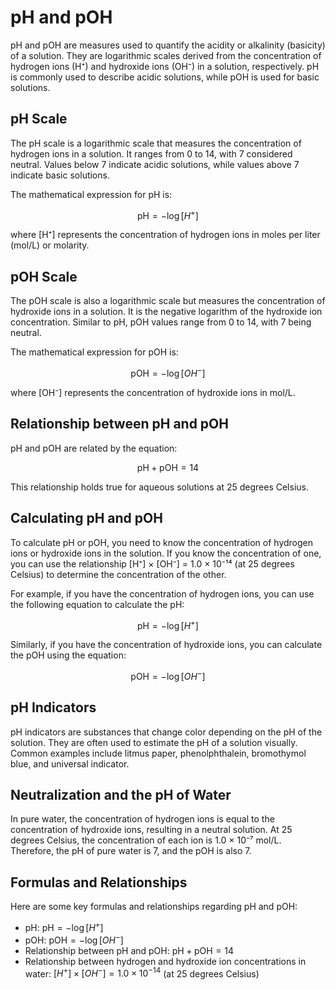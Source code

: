 # pH and pOH

pH and pOH are measures used to quantify the acidity or alkalinity (basicity) of a solution. They are logarithmic scales derived from the concentration of hydrogen ions (H⁺) and hydroxide ions (OH⁻) in a solution, respectively. pH is commonly used to describe acidic solutions, while pOH is used for basic solutions.

## pH Scale

The pH scale is a logarithmic scale that measures the concentration of hydrogen ions in a solution. It ranges from 0 to 14, with 7 considered neutral. Values below 7 indicate acidic solutions, while values above 7 indicate basic solutions.

The mathematical expression for pH is:

$$\text{pH} = -\log[H^+]$$

where [H⁺] represents the concentration of hydrogen ions in moles per liter (mol/L) or molarity.

## pOH Scale

The pOH scale is also a logarithmic scale but measures the concentration of hydroxide ions in a solution. It is the negative logarithm of the hydroxide ion concentration. Similar to pH, pOH values range from 0 to 14, with 7 being neutral.

The mathematical expression for pOH is:

$$\text{pOH} = -\log[OH^-]$$

where [OH⁻] represents the concentration of hydroxide ions in mol/L.

## Relationship between pH and pOH

pH and pOH are related by the equation:

$$\text{pH} + \text{pOH} = 14$$

This relationship holds true for aqueous solutions at 25 degrees Celsius.

## Calculating pH and pOH

To calculate pH or pOH, you need to know the concentration of hydrogen ions or hydroxide ions in the solution. If you know the concentration of one, you can use the relationship [H⁺] × [OH⁻] = 1.0 × 10⁻¹⁴ (at 25 degrees Celsius) to determine the concentration of the other.

For example, if you have the concentration of hydrogen ions, you can use the following equation to calculate the pH:

$$\text{pH} = -\log[H^+]$$

Similarly, if you have the concentration of hydroxide ions, you can calculate the pOH using the equation:

$$\text{pOH} = -\log[OH^-]$$

## pH Indicators

pH indicators are substances that change color depending on the pH of the solution. They are often used to estimate the pH of a solution visually. Common examples include litmus paper, phenolphthalein, bromothymol blue, and universal indicator.

## Neutralization and the pH of Water

In pure water, the concentration of hydrogen ions is equal to the concentration of hydroxide ions, resulting in a neutral solution. At 25 degrees Celsius, the concentration of each ion is 1.0 × 10⁻⁷ mol/L. Therefore, the pH of pure water is 7, and the pOH is also 7.

## Formulas and Relationships

Here are some key formulas and relationships regarding pH and pOH:

- pH: $\text{pH} = -\log[H^+]$
- pOH: $\text{pOH} = -\log[OH^-]$
- Relationship between pH and pOH: $\text{pH} + \text{pOH} = 14$
- Relationship between hydrogen and hydroxide ion concentrations in water: $[H^+] \times [OH^-] = 1.0 \times 10^{-14}$ (at 25 degrees Celsius)
